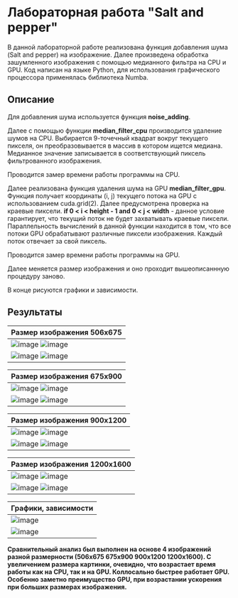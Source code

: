 # Лабораторная работа "Salt and pepper"

В данной лабораторной работе реализована функция добавления шума (Salt and pepper) на изображение. Далее произведена обработка зашумленного изображения с помощью медианного фильтра на CPU и GPU. Код написан на языке Python, для использования графического процессора применялась библиотека Numba.

## Описание

Для добавления шума используется функция **noise_adding**.

Далее с помощью функции **median_filter_cpu** производится удаление шумов на CPU. Выбирается 9-точечный квадрат вокруг текущего пикселя, он преобразовывается в массив в котором ищется медиана. Медианное значение записывается в соответствующий пиксель фильтрованного изображения.

Проводится замер времени работы программы на CPU.

Далее реализована функция удаления шума на GPU **median_filter_gpu**. Функция получает координаты (i, j) текущего потока на GPU с использованием cuda.grid(2). Далее предусмотрена проверка на краевые пиксели. **if 0 < i < height - 1 and 0 < j < width** - данное условие гарантирует, что текущий поток не будет захватывать краевые пиксели. Параллельность вычислений в данной функции находится в том, что все потоки GPU обрабатывают различные пиксели изображения. Каждый поток отвечает за свой пиксель.

Проводится замер времени работы программы на GPU.

Далее меняется размер изображения и оно проходит вышеописаннную процедуру заново.

В конце рисуются графики и зависимости.

## Результаты

|  Размер изображения 506x675 |
| --  |
| ![image](https://github.com/stillysyw/HPC-SamaraUniversity-2023/assets/154344530/0330f5e3-bd84-44d7-97fc-19c3c30f9fff) ![image](https://github.com/stillysyw/HPC-SamaraUniversity-2023/assets/154344530/30d23eb9-1fe8-45c0-ad6f-0d0bec811f90) |
| ![image](https://github.com/stillysyw/HPC-SamaraUniversity-2023/assets/154344530/92387d82-1dc9-4388-9173-311ff62dd099) ![image](https://github.com/stillysyw/HPC-SamaraUniversity-2023/assets/154344530/cdfd8cd7-e13d-4bdf-b09b-fa02f0eb359b) |


| Размер изображения 675x900 |
| --  |
| ![image](https://github.com/stillysyw/HPC-SamaraUniversity-2023/assets/154344530/bb8d9856-4d80-43c6-b29f-6de3d8df2c16)  ![image](https://github.com/stillysyw/HPC-SamaraUniversity-2023/assets/154344530/5bdae8f6-b78f-4def-bc19-3d390dc70e8f) |
| ![image](https://github.com/stillysyw/HPC-SamaraUniversity-2023/assets/154344530/b782119b-0bc7-4471-b651-6ec2aca88350)  ![image](https://github.com/stillysyw/HPC-SamaraUniversity-2023/assets/154344530/2b24d249-93f2-4d85-8890-b239266426e9) |

| Размер изображения 900x1200 |
| --  |
| ![image](https://github.com/stillysyw/HPC-SamaraUniversity-2023/assets/154344530/2ad0999f-df51-45fa-b318-03a4c47646db) ![image](https://github.com/stillysyw/HPC-SamaraUniversity-2023/assets/154344530/883c5ea8-bde7-4c44-8713-c51f1a7b2a47) |
| ![image](https://github.com/stillysyw/HPC-SamaraUniversity-2023/assets/154344530/4a7407b5-8413-4987-8bec-f5dac22bf64d) ![image](https://github.com/stillysyw/HPC-SamaraUniversity-2023/assets/154344530/b7e4b814-ea81-46d2-9660-0ba1d5b71d73) |

| Размер изображения 1200x1600 |
| --  |
| ![image](https://github.com/stillysyw/HPC-SamaraUniversity-2023/assets/154344530/974b2948-90c3-4a69-8bd8-c9a4b8b8fc8a) ![image](https://github.com/stillysyw/HPC-SamaraUniversity-2023/assets/154344530/b7266e0a-ccd5-4af7-8679-8fd640b3cc02) |
| ![image](https://github.com/stillysyw/HPC-SamaraUniversity-2023/assets/154344530/adb20cdc-29c1-4b9e-8c76-d6875fa158b4) ![image](https://github.com/stillysyw/HPC-SamaraUniversity-2023/assets/154344530/8fef602b-e2aa-4a41-816f-a5b95a3f51b9) |

| Графики, зависимости |
| --  |
| ![image](https://github.com/stillysyw/HPC-SamaraUniversity-2023/assets/154344530/50b8753e-ccb2-44e2-8731-145c99ba5d5a) | 
| ![image](https://github.com/stillysyw/HPC-SamaraUniversity-2023/assets/154344530/7489ca38-a6ea-44dd-8037-6a1459a95278) |

**Сравнительный анализ был выполнен на основе 4 изображений разной размерности **(506x675 675x900 900x1200 1200x1600)**. С увеличением размера картинки, очевидно, что возрастает время работы как на CPU, так и на GPU. Коллосально быстрее работает GPU. Особенно заметно преимущество GPU, при возрастании ускорения при больших размерах изображения.**
